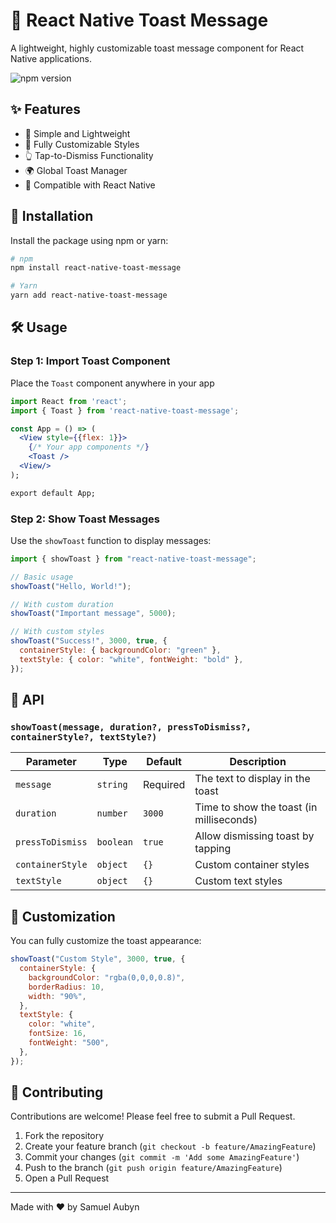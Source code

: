 # 🍞 React Native Toast Message

A lightweight, highly customizable toast message component for React Native applications.

![npm version](https://img.shields.io/npm/v/react-native-toast-message.svg)

## ✨ Features

- 🚀 Simple and Lightweight
- 🎨 Fully Customizable Styles
- 👆 Tap-to-Dismiss Functionality
- 🌍 Global Toast Manager
- 📱 Compatible with React Native

## 🚀 Installation

Install the package using npm or yarn:

```bash
# npm
npm install react-native-toast-message

# Yarn
yarn add react-native-toast-message
```

## 🛠 Usage

### Step 1: Import Toast Component

Place the `Toast` component anywhere in your app

```jsx
import React from 'react';
import { Toast } from 'react-native-toast-message';

const App = () => (
  <View style={{flex: 1}}>
    {/* Your app components */}
    <Toast />
  <View/>
);

export default App;
```

### Step 2: Show Toast Messages

Use the `showToast` function to display messages:

```jsx
import { showToast } from "react-native-toast-message";

// Basic usage
showToast("Hello, World!");

// With custom duration
showToast("Important message", 5000);

// With custom styles
showToast("Success!", 3000, true, {
  containerStyle: { backgroundColor: "green" },
  textStyle: { color: "white", fontWeight: "bold" },
});
```

## 📝 API

### `showToast(message, duration?, pressToDismiss?, containerStyle?, textStyle?)`

| Parameter        | Type      | Default  | Description                              |
| ---------------- | --------- | -------- | ---------------------------------------- |
| `message`        | `string`  | Required | The text to display in the toast         |
| `duration`       | `number`  | `3000`   | Time to show the toast (in milliseconds) |
| `pressToDismiss` | `boolean` | `true`   | Allow dismissing toast by tapping        |
| `containerStyle` | `object`  | `{}`     | Custom container styles                  |
| `textStyle`      | `object`  | `{}`     | Custom text styles                       |

## 🎨 Customization

You can fully customize the toast appearance:

```jsx
showToast("Custom Style", 3000, true, {
  containerStyle: {
    backgroundColor: "rgba(0,0,0,0.8)",
    borderRadius: 10,
    width: "90%",
  },
  textStyle: {
    color: "white",
    fontSize: 16,
    fontWeight: "500",
  },
});
```

## 🤝 Contributing

Contributions are welcome! Please feel free to submit a Pull Request.

1. Fork the repository
2. Create your feature branch (`git checkout -b feature/AmazingFeature`)
3. Commit your changes (`git commit -m 'Add some AmazingFeature'`)
4. Push to the branch (`git push origin feature/AmazingFeature`)
5. Open a Pull Request

---

Made with ❤️ by Samuel Aubyn
